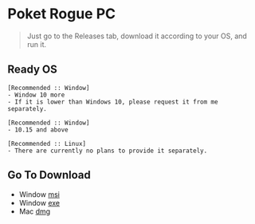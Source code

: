 # Poket Rogue PC

> Just go to the Releases tab, download it according to your OS, and run it.

## Ready OS
```
[Recommended :: Window]
- Window 10 more
- If it is lower than Windows 10, please request it from me separately.

[Recommended :: Window]
- 10.15 and above

[Recommended :: Linux]
- There are currently no plans to provide it separately.
```

## Go To Download

- Window [msi](https://github.com/wonkyungup/poketRoguePc/releases/download/v0.0.1/PoketRogue-pc_0.0.1_x64_en-US.msi)
- Window [exe](https://github.com/wonkyungup/poketRoguePc/releases/download/v0.0.1/PoketRogue-pc_0.0.1_x64-setup.exe)
- Mac [dmg](https://github.com/wonkyungup/poketRoguePc/releases/download/v0.0.1/PoketRogue-pc_0.0.1_x64.dmg)
